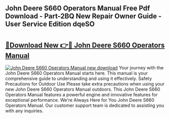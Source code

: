 ## John Deere S660 Operators Manual Free Pdf Download - Part-2BQ New Repair Owner Guide - User Service Edition dqeSO

# <h2><a href="http://bc95234.oget.top/?id=John+Deere+S660+Operators+Manual">🔗Download New 👉🔴 John Deere S660 Operators Manual</a></h2>

[![John Deere S660 Operators Manual new download](https://i.imgur.com/5g1atiW.png)](http://bc95234.oget.top/?id=John+Deere+S660+Operators+Manual)
Your journey with the John Deere S660 Operators Manual starts here. This manual is your comprehensive guide to understanding and using it effectively. Safety Precautions for Outdoor Use Please take extra precautions when using your new John Deere S660 Operators Manual outdoors. This John Deere S660 Operators Manual features a powerful engine and innovative features for exceptional performance. We're Always Here for You John Deere S660 Operators Manual. Our customer support team is dedicated to assisting you with any inquiries.
